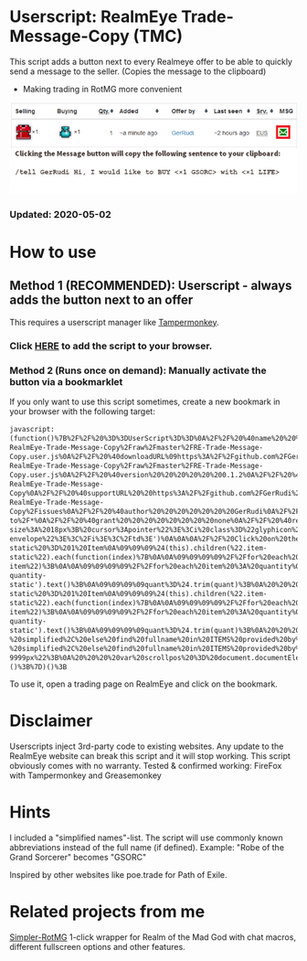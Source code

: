 # Userscript: RealmEye Trade-Message-Copy (TMC)
This script adds a button next to every Realmeye offer to be able to quickly send a message to the seller. 
(Copies the message to the clipboard)
- Making trading in RotMG more convenient

![Sample screenshot](./res/sample-screenshot.png "Example Screenshot")

### Updated: 2020-05-02

# How to use

## Method 1 (RECOMMENDED): Userscript - always adds the button next to an offer
This requires a userscript manager like [Tampermonkey](https://tampermonkey.net/). 

### Click [HERE](../../raw/master/RE-Trade-Message-Copy.user.js) to add the script to your browser. 




### Method 2 (Runs once on demand): Manually activate the button via a bookmarklet
If you only want to use this script sometimes, create a new bookmark in your browser with the following target: 

```
javascript:(function()%7B%2F%2F%20%3D%3DUserScript%3D%3D%0A%2F%2F%20%40name%20%20%20%20%20%20%20%20%20RealmEye%20Trade%20Message%20Copy%20(TMC)%0A%2F%2F%20%40namespace%20%20%20%20http%3A%2F%2Ftampermonkey.net%2F%0A%2F%2F%20%40updateURL%09https%3A%2F%2Fgithub.com%2FGerRudi%2FUserscript-RealmEye-Trade-Message-Copy%2Fraw%2Fmaster%2FRE-Trade-Message-Copy.user.js%0A%2F%2F%20%40downloadURL%09https%3A%2F%2Fgithub.com%2FGerRudi%2FUserscript-RealmEye-Trade-Message-Copy%2Fraw%2Fmaster%2FRE-Trade-Message-Copy.user.js%0A%2F%2F%20%40version%20%20%20%20%20%200.1.2%0A%2F%2F%20%40description%20%20Adds%20a%20button%20next%20to%20every%20Realmeye%20offer%20to%20be%20able%20to%20quickly%20send%20a%20message%20to%20the%20seller.%0A%2F%2F%20%40homepageURL%20https%3A%2F%2Fgithub.com%2FGerRudi%2FUserscript-RealmEye-Trade-Message-Copy%0A%2F%2F%20%40supportURL%20%20https%3A%2F%2Fgithub.com%2FGerRudi%2FUserscript-RealmEye-Trade-Message-Copy%2Fissues%0A%2F%2F%20%40author%20%20%20%20%20%20%20GerRudi%0A%2F%2F%20%40match%20%20%20%20%20%20%20%20https%3A%2F%2Fwww.realmeye.com%2Foffers-to%2F*%0A%2F%2F%20%40grant%20%20%20%20%20%20%20%20none%0A%2F%2F%20%40require%20https%3A%2F%2Fajax.googleapis.com%2Fajax%2Flibs%2Fjquery%2F3.4.1%2Fjquery.min.js%0A%2F%2F%20%40require%20https%3A%2F%2Fwww.realmeye.com%2Fs%2Fdy%2Fjs%2Fdefinition.js%0A%2F%2F%20%3D%3D%2FUserScript%3D%3D%0Athis.%24%20%3D%20this.jQuery%20%3D%20jQuery.noConflict(true)%3B%0A(function()%20%7B%0A%20%20%20%20'use%20strict'%3B%0A%0A%0A%0Avar%20ezItems%3D%20%7B%0A%0A2591%3A%20%5B%22ATT%22%5D%2C%0A2592%3A%20%5B%22DEF%22%5D%2C%0A2593%3A%20%5B%22SPD%22%5D%2C%0A2612%3A%20%5B%22VIT%22%5D%2C%0A2613%3A%20%5B%22WIS%22%5D%2C%0A2636%3A%20%5B%22DEX%22%5D%2C%0A2793%3A%20%5B%22LIFE%22%5D%2C%0A2794%3A%20%5B%22MANA%22%5D%2C%0A2759%3A%20%5B%22Exa%20Attack%22%5D%2C%0A2760%3A%20%5B%22Exa%20Defense%22%5D%2C%0A2761%3A%20%5B%22Exa%20Speed%22%5D%2C%0A2762%3A%20%5B%22Exa%20Vitality%22%5D%2C%0A2763%3A%20%5B%22Exa%20Wisdom%22%5D%2C%0A2764%3A%20%5B%22Exa%20Dexterity%22%5D%2C%0A2765%3A%20%5B%22Exa%20Health%22%5D%2C%0A2766%3A%20%5B%22Exa%20Magic%22%5D%2C%0A2979%3A%20%5B%22Unbound%20Attack%22%5D%2C%0A2980%3A%20%5B%22Unbound%20Defense%22%5D%2C%0A2981%3A%20%5B%22Unbound%20Speed%22%5D%2C%0A2982%3A%20%5B%22Unbound%20Vitality%22%5D%2C%0A2983%3A%20%5B%22Unbound%20Wisdom%22%5D%2C%0A2984%3A%20%5B%22Unbound%20Dexterity%22%5D%2C%0A2985%3A%20%5B%22Unbound%20Health%22%5D%2C%0A2990%3A%20%5B%22DECA%20Ring%22%5D%2C%0A2986%3A%20%5B%22Unbound%20Magic%22%5D%2C%0A2821%3A%20%5B%22GSORC%22%5D%2C%0A2812%3A%20%5B%22ACROP%22%5D%2C%0A2809%3A%20%5B%22HYDRA%22%5D%2C%0A1826%3A%20%5B%22INC%22%5D%0A%0A%7D%3B%0A%0A%0A%2F%2F%20Add%20Coloumn%20to%20Offers%20Table%0A%24('table%20thead%20tr').append('%3Cth%3EMSG%3C%2Fth%3E')%0A%24('table%20tbody%20tr').append('%3Ctd%20class%3D%22startPM%22%20style%3D%22font-size%3A%2018px%3B%20cursor%3Apointer%22%3E%3Ci%20class%3D%22glyphicon%20glyphicon-envelope%22%3E%3C%2Fi%3E%3C%2Ftd%3E')%0A%0A%0A%2F%2F%20Click%20on%20the%20letter%0A%24(%22.startPM%22).on(%22click%22%2C%20function()%7B%0A%0A%09var%20sellinfo%3D%5B%5D%3B%0A%09var%20buyinfo%3D%5B%5D%3B%0A%09var%20sellername%3D%22%22%3B%0A%0A%09var%20iter%3D0%3B%0A%09%24(this).siblings(%22td%22).each(function(index)%7B%0A%09%09if(iter%3D%3D0)%09%09%09%2F%2FSELLING%0A%09%09%7B%0A%0A%0A%09%09%09%2F%2Feach%20item-static%20%3D%201%20Item%0A%09%09%09%24(this).children(%22.item-static%22).each(function(index)%7B%0A%0A%09%09%09%09%2F%2Ffor%20each%20item%20%3A%20ID%0A%0A%09%09%09%09var%20itID%3D%20%24(this).find('.item').attr(%22data-item%22)%3B%0A%0A%09%09%09%09%2F%2Ffor%20each%20item%20%3A%20quantity%0A%09%09%09%09var%20quant%20%3D%20%20%24(this).find('.item-quantity-static').text()%3B%0A%09%09%09%09quant%3D%24.trim(quant)%3B%0A%20%20%20%20%20%20%20%20%20%20%20%20%20%20%20%20%20%20%20%20%20%20%20%20%20%20%20%20%20%20%20%20quant%3Dquant.replace('%C3%97'%2C%20'x')%3B%0A%0A%09%09%09%09var%20oneItem%20%3D%20%7B%20'id'%3A%20itID%2C%20'quantity'%3A%20quant%20%7D%3B%0A%09%09%09%09sellinfo.push(oneItem)%3B%0A%09%09%09%7D)%3B%0A%09%09%7D%0A%0A%09%09if(iter%3D%3D1)%09%09%09%2F%2FBUYING%0A%09%09%7B%0A%0A%0A%09%09%09%2F%2Feach%20item-static%20%3D%201%20Item%0A%09%09%09%24(this).children(%22.item-static%22).each(function(index)%7B%0A%0A%09%09%09%09%2F%2Ffor%20each%20item%20%3A%20ID%0A%0A%09%09%09%09var%20itID%3D%20%24(this).find('.item').attr(%22data-item%22)%3B%0A%0A%09%09%09%09%2F%2Ffor%20each%20item%20%3A%20quantity%0A%09%09%09%09var%20quant%20%3D%20%20%24(this).find('.item-quantity-static').text()%3B%0A%09%09%09%09quant%3D%24.trim(quant)%3B%0A%20%20%20%20%20%20%20%20%20%20%20%20%20%20%20%20%20%20%20%20%20%20%20%20%20%20%20%20%20%20%20%20quant%3Dquant.replace('%C3%97'%2C%20'x')%3B%0A%0A%09%09%09%09var%20oneItem%20%3D%20%7B%20'id'%3A%20itID%2C%20'quantity'%3A%20quant%20%7D%3B%0A%09%09%09%09buyinfo.push(oneItem)%3B%0A%09%09%09%7D)%3B%0A%09%09%7D%0A%0A%09%09if(iter%3D%3D5)%09%09%09%2F%2FNAME%0A%09%09%7B%0A%0A%09%09%09sellername%3D%24(this).children(%22a%22).first().text()%3B%0A%09%09%09sellername%3D%24.trim(sellername)%3B%0A%09%09%7D%0A%0A%09iter%2B%2B%3B%0A%0A%09%7D)%3B%0A%0A%09%2F%2F%20Construct%20message%0A%09var%20tellMSG%3D%22%2Ftell%20%22%20%2B%20sellername%20%2B%20%22%20Hi%2C%20I%20would%20like%20to%20BUY%20%7C%7C%22%0A%0A%09var%20spacer%20%3D%22%22%0A%0A%09sellinfo.forEach(function%20(item%2C%20index)%20%7B%0A%0A%09%09%2F%2Fcheck%20if%20item.id%20is%20in%20ezItems%20-%20simplified%2C%20else%20find%20fullname%20in%20ITEMS%20provided%20by%20realmeye%0A%09%09try%7B%0A%09%09%09var%20itemName%3DezItems%5Bitem.id%5D%5B0%5D%3B%0A%09%09%7D%0A%09%09catch(err)%7B%0A%09%09%09itemName%20%3D%20items%5Bitem.id%5D%5B0%5D%3B%0A%09%09%7D%0A%09%09if(index%20%3D%3D0)%7Bspacer%3D%22%22%7Delse%7Bspacer%3D%22%2C%22%7D%3B%0A%09%09tellMSG%3DtellMSG%2Bspacer%2Bitem.quantity%2B%22%20%22%2BitemName%3B%0A%0A%0A%0A%09%7D)%3B%0A%0A%09tellMSG%3DtellMSG%2B%22%7C%7C%20with%20%7C%7C%22%0A%0A%09buyinfo.forEach(function%20(item%2C%20index)%20%7B%0A%0A%09%09%2F%2Fcheck%20if%20item.id%20is%20in%20ezItems%20-%20simplified%2C%20else%20find%20fullname%20in%20ITEMS%20provided%20by%20realmeye%0A%09%09try%7B%0A%09%09var%20itemName%3DezItems%5Bitem.id%5D%5B0%5D%3B%0A%09%09%7D%0A%09%09catch(err)%7B%0A%09%09%09itemName%20%3D%20items%5Bitem.id%5D%5B0%5D%3B%0A%09%09%7D%0A%09%09if(index%20%3D%3D0)%7Bspacer%3D%22%22%7Delse%7Bspacer%3D%22%2C%22%7D%3B%0A%09%09tellMSG%3DtellMSG%2Bspacer%2Bitem.quantity%2B%22%20%22%2BitemName%3B%0A%0A%09%7D)%3B%0A%0A%09tellMSG%3DtellMSG%2B%22%7C%7C%22%0A%0A%09console.log(tellMSG)%3B%0A%0A%0A%09%2F%2F%20COPY%20TO%20CLIPBOARD%20(create%20hidden%20element%2C%20select%20text%2C%20copy%2C%20delete)%0A%20%20%20%20var%20targetId%20%3D%20%22_hiddenCopyText_%22%3B%0A%20%20%20%20var%20target%20%3D%20document.createElement(%22textarea%22)%3B%0A%09target.style.position%20%3D%20%22absolute%22%3B%0A%09target.style.left%20%3D%20%22-9999px%22%3B%0A%20%20%20%20var%20scrollpos%20%3D%20document.documentElement.scrollTop%2B%22px%22%3B%0A%09target.style.top%20%3D%20scrollpos%3B%0A%09target.id%20%3D%20targetId%3B%0A%20%20%20%20document.body.appendChild(target)%3B%0A%20%20%20%20target.textContent%20%3D%20tellMSG%3B%0A%20%20%20%20target.focus()%3B%0A%20%20%20%20target.setSelectionRange(0%2C%20target.value.length)%3B%0A%20%20%20%20var%20succeed%3B%0A%0A%20%20%20%20try%7B%0A%20%20%20%20%20%20%20%20%20%20%20%20%20%20%20succeed%20%3D%20document.execCommand(%22copy%22)%3B%0A%09%09%09%09%24(this).css(%22color%22%2C%22green%22)%3B%0A%20%20%20%20%7Dcatch(e)%7B%0A%0A%20%20%20%20%20%20%20%20%20%20%20%20succeed%20%3D%20false%3B%0A%20%20%20%20%20%20%20%20%20%20%20%20console.log(%22Fehler%22)%3B%0A%09%09%09%09%24(this).css(%22color%22%2C%22red%22)%3B%0A%20%20%20%20%7D%0A%20%20%20%20target.textContent%20%3D%20%22%22%3B%0A%09document.getElementById(%22_hiddenCopyText_%22).remove()%3B%0A%7D)%3B%0A%0A%0A%7D)()%3B%7D)()%3B
```

To use it, open a trading page on RealmEye and click on the bookmark. 


# Disclaimer

Userscripts inject 3rd-party code to existing websites. Any update to the RealmEye website can break this script and it will stop working. This script obviously comes with no warranty. 
Tested & confirmed working: FireFox with Tampermonkey and Greasemonkey

# Hints
I included a "simplified names"-list. 
The script will use commonly known abbreviations instead of the full name (if defined). 
Example: "Robe of the Grand Sorcerer" becomes "GSORC"

Inspired by other websites like poe.trade for Path of Exile. 

# Related projects from me
[Simpler-RotMG](https://github.com/GerRudi/SimpleR-RotMG)
1-click wrapper for Realm of the Mad God with chat macros, different fullscreen options and other features. 
